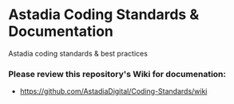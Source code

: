 Astadia Coding Standards & Documentation
================

Astadia coding standards &amp; best practices


### Please review this repository's Wiki for documenation:
* https://github.com/AstadiaDigital/Coding-Standards/wiki
